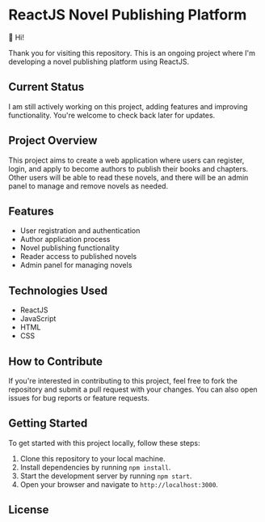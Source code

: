# ReactJS Novel Publishing Platform

👋 Hi!

Thank you for visiting this repository. This is an ongoing project where I'm developing a novel publishing platform using ReactJS.

## Current Status

I am still actively working on this project, adding features and improving functionality. You're welcome to check back later for updates.

## Project Overview

This project aims to create a web application where users can register, login, and apply to become authors to publish their books and chapters. Other users will be able to read these novels, and there will be an admin panel to manage and remove novels as needed.

## Features

- User registration and authentication
- Author application process
- Novel publishing functionality
- Reader access to published novels
- Admin panel for managing novels

## Technologies Used

- ReactJS
- JavaScript
- HTML
- CSS


## How to Contribute

If you're interested in contributing to this project, feel free to fork the repository and submit a pull request with your changes. You can also open issues for bug reports or feature requests.

## Getting Started

To get started with this project locally, follow these steps:

1. Clone this repository to your local machine.
2. Install dependencies by running `npm install`.
3. Start the development server by running `npm start`.
4. Open your browser and navigate to `http://localhost:3000`.


## License


